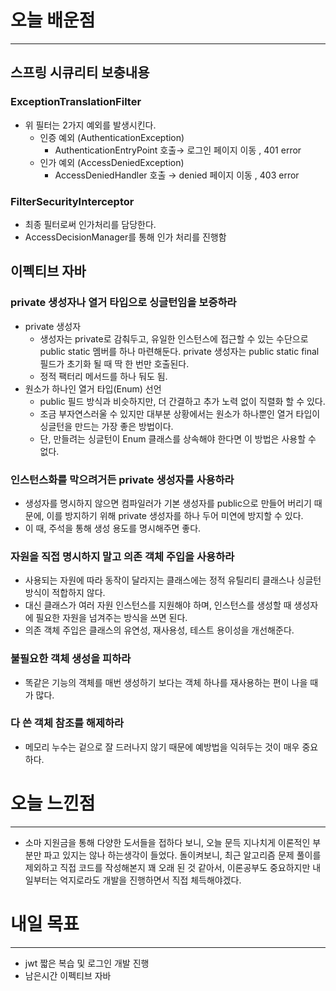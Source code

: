 # 오늘 배운점

---

## 스프링 시큐리티 보충내용

### ExceptionTranslationFilter

- 위 필터는 2가지 예외를 발생시킨다.
    - 인증 예외 (AuthenticationException)
        - AuthenticationEntryPoint 호출→ 로그인 페이지 이동 , 401 error
    - 인가 예외 (AccessDeniedException)
        - AccessDeniedHandler 호출 → denied 페이지 이동 , 403 error

### FilterSecurityInterceptor

- 최종 필터로써 인가처리를 담당한다.
- AccessDecisionManager를 통해 인가 처리를 진행함

## 이펙티브 자바

### private 생성자나 열거 타입으로 싱글턴임을 보증하라

- private 생성자
    - 생성자는 private로 감춰두고, 유일한 인스턴스에 접근할 수 있는 수단으로 public static 멤버를 하나 마련해둔다.
    private 생성자는 public static final 필드가 초기화 될 때 딱 한 번만 호출된다.
    - 정적 팩터리 메서드를 하나 둬도 됨.
- 원소가 하나인 열거 타입(Enum) 선언
    - public 필드 방식과 비슷하지만, 더 간결하고 추가 노력 없이 직렬화 할 수 있다.
    - 조금 부자연스러울 수 있지만 대부분 상황에서는 원소가 하나뿐인 열거 타입이 싱글턴을 만드는 가장 좋은 방법이다.
    - 단, 만들려는 싱글턴이 Enum 클래스를 상속해야 한다면 이 방법은 사용할 수 없다.

### 인스턴스화를 막으려거든 private 생성자를 사용하라

- 생성자를 명시하지 않으면 컴파일러가 기본 생성자를 public으로 만들어 버리기 때문에, 이를 방지하기 위해 private 생성자를 하나 두어 미연에 방지할 수 있다.
- 이 때, 주석을 통해 생성 용도를 명시해주면 좋다.

### 자원을 직접 명시하지 말고 의존 객체 주입을 사용하라

- 사용되는 자원에 따라 동작이 달라지는 클래스에는 정적 유틸리티 클래스나 싱글턴 방식이 적합하지 않다.
- 대신 클래스가 여러 자원 인스턴스를 지원해야 하며, 인스턴스를 생성할 때 생성자에 필요한 자원을 넘겨주는 방식을 쓰면 된다.
- 의존 객체 주입은 클래스의 유연성, 재사용성, 테스트 용이성을 개선해준다.

### 불필요한 객체 생성을 피하라

- 똑같은 기능의 객체를 매번 생성하기 보다는 객체 하나를 재사용하는 편이 나을 때가 많다.

### 다 쓴 객체 참조를 해제하라

- 메모리 누수는 겉으로 잘 드러나지 않기 때문에 예방법을 익혀두는 것이 매우 중요하다.

# 오늘 느낀점

---

- 소마 지원금을 통해 다양한 도서들을 접하다 보니, 오늘 문득 지나치게 이론적인 부분만 파고 있지는 않나 하는생각이 들었다. 
돌이켜보니, 최근 알고리즘 문제 풀이를 제외하고 직접 코드를 작성해본지 꽤 오래 된 것 같아서, 이론공부도 중요하지만 내일부터는 억지로라도 개발을 진행하면서 직접 체득해야겠다.

# 내일 목표

---

- jwt 짧은 복습 및 로그인 개발 진행
- 남은시간 이펙티브 자바
